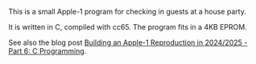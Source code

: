 This is a small Apple-1 program for checking in guests at a house party.

It is written in C, compiled with cc65. The program fits in a 4KB EPROM.

See also the blog post [Building an Apple-1 Reproduction in 2024/2025 - Part 6: C Programming](https://blog.bruchez.name/posts/apple-1-reproduction-part-6-c-programming/).
